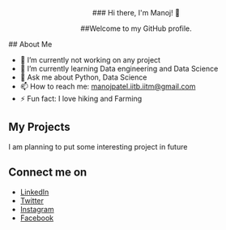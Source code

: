 <div align="center">
### Hi there, I'm Manoj! 👋

##Welcome to my GitHub profile.
</div>
## About Me

- 🔭 I’m currently not working on any project
- 🌱 I’m currently learning Data engineering and Data Science
- 💬 Ask me about Python, Data Science
- 📫 How to reach me: [manojpatel.iitb.iitm@gmail.com](mailto:manojpatel.iitb.iitm@gmail.com)
- ⚡ Fun fact: I love hiking and Farming

## My Projects
I am planning to put some interesting project in future

## Connect me on
- [LinkedIn](https://www.linkedin.com/in/manoj-kumar-patel-524b49243/)
- [Twitter](https://x.com/manoj59805)
- [Instagram](https://www.instagram.com/manoj_ai_ml/)
- [Facebook](https://www.facebook.com/profile.php?id=100004115746489)
